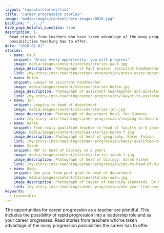 ```yaml
---
layout: "layouts/stories/list"
title: "Career progression stories"
image: "media/images/content/hero-images/0018.jpg"
backlink: "../../"
hide_page_helpful_question: true
description: |-
  Read stories from teachers who have taken advantage of the many progression
  possibilities teaching has to offer.
date: "2020-02-01"
stories:
  - name: Paul
    snippet: "Grasp every opportunity: you will progress"
    image: media/images/content/stories/stories-paul.jpg
    image_description: Photograph of Paul Evason, assistant headteacher
    link: /my-story-into-teaching/career-progression/grasp-every-opportunity
  - name: Helen
    snippet: Lawyer to assistant headteacher
    image: media/images/content/stories/stories-helen.jpg
    image_description: Photograph of assistant headteacher and director, Helen Winter
    link: /my-story-into-teaching/career-progression/lawyer-to-assistant-teacher
  - name: Jon
    snippet: Leaping to head of department
    image: media/images/content/stories/stories-jon.jpg
    image_description: Photograph of department head, Jon Simmons
    link: /my-story-into-teaching/career-progression/leaping-to-head-of-department
  - name: Karen
    snippet: From newly qualified teacher to head of faculty in 5 years
    image: media/images/content/stories/stories-karen-f.jpg
    image_description: Photograph of head of geography, Karen Falcon
    link: /my-story-into-teaching/career-progression/newly-qualified-to-head-of-faculty
  - name: Sarah
    snippet: NQT to head of biology in 2 years
    image: media/images/content/stories/stories-sarah-f.jpg
    image_description: Photograph of head of biology, Sarah Fisher
    link: /my-story-into-teaching/career-progression/nqt-to-head-of-biology
  - name: Owen
    snippet: One year from post grad to head of department
    image: media/images/content/stories/stories-owen.jpg
    image_description: Photograph of leader of teaching standards, Dr Owen Mather
    link: /my-story-into-teaching/career-progression/one-year-from-post-grad-to-hod
keywords:
  - Leadership
---
```


The opportunities for career progression as a teacher are plentiful. This includes the possibility of rapid progression into a leadership role and as your career progresses. Read stories from teachers who’ve taken advantage of the many progression possibilities the career has to offer.
